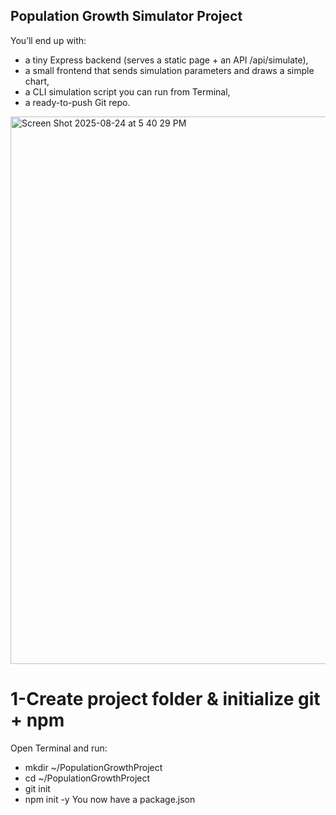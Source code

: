 ## Population Growth Simulator Project
You’ll end up with:
- a tiny Express backend (serves a static page + an API /api/simulate),
- a small frontend that sends simulation parameters and draws a simple chart,
- a CLI simulation script you can run from Terminal,
- a ready-to-push Git repo.
<img width="695" height="876" alt="Screen Shot 2025-08-24 at 5 40 29 PM" src="https://github.com/user-attachments/assets/5a559fd0-2ae5-4bf6-874e-6d1e85a54ed8" />

# 1-Create project folder & initialize git + npm
Open Terminal and run:
- mkdir ~/PopulationGrowthProject
- cd ~/PopulationGrowthProject
- git init
- npm init -y
You now have a package.json
